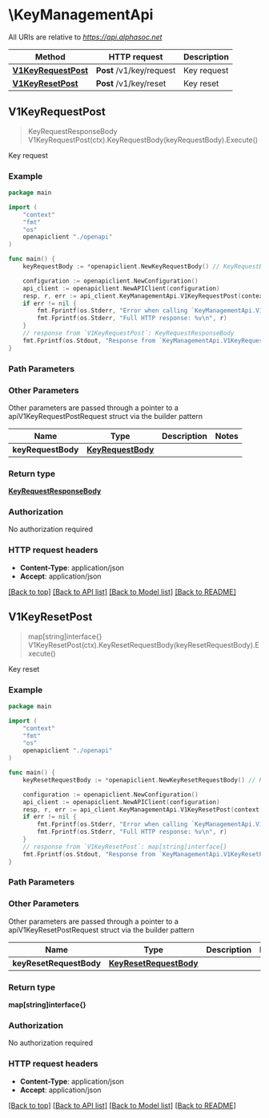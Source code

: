 # \KeyManagementApi

All URIs are relative to *https://api.alphasoc.net*

Method | HTTP request | Description
------------- | ------------- | -------------
[**V1KeyRequestPost**](KeyManagementApi.md#V1KeyRequestPost) | **Post** /v1/key/request | Key request
[**V1KeyResetPost**](KeyManagementApi.md#V1KeyResetPost) | **Post** /v1/key/reset | Key reset



## V1KeyRequestPost

> KeyRequestResponseBody V1KeyRequestPost(ctx).KeyRequestBody(keyRequestBody).Execute()

Key request



### Example

```go
package main

import (
    "context"
    "fmt"
    "os"
    openapiclient "./openapi"
)

func main() {
    keyRequestBody := *openapiclient.NewKeyRequestBody() // KeyRequestBody |  (optional)

    configuration := openapiclient.NewConfiguration()
    api_client := openapiclient.NewAPIClient(configuration)
    resp, r, err := api_client.KeyManagementApi.V1KeyRequestPost(context.Background()).KeyRequestBody(keyRequestBody).Execute()
    if err != nil {
        fmt.Fprintf(os.Stderr, "Error when calling `KeyManagementApi.V1KeyRequestPost``: %v\n", err)
        fmt.Fprintf(os.Stderr, "Full HTTP response: %v\n", r)
    }
    // response from `V1KeyRequestPost`: KeyRequestResponseBody
    fmt.Fprintf(os.Stdout, "Response from `KeyManagementApi.V1KeyRequestPost`: %v\n", resp)
}
```

### Path Parameters



### Other Parameters

Other parameters are passed through a pointer to a apiV1KeyRequestPostRequest struct via the builder pattern


Name | Type | Description  | Notes
------------- | ------------- | ------------- | -------------
 **keyRequestBody** | [**KeyRequestBody**](KeyRequestBody.md) |  | 

### Return type

[**KeyRequestResponseBody**](KeyRequestResponseBody.md)

### Authorization

No authorization required

### HTTP request headers

- **Content-Type**: application/json
- **Accept**: application/json

[[Back to top]](#) [[Back to API list]](../README.md#documentation-for-api-endpoints)
[[Back to Model list]](../README.md#documentation-for-models)
[[Back to README]](../README.md)


## V1KeyResetPost

> map[string]interface{} V1KeyResetPost(ctx).KeyResetRequestBody(keyResetRequestBody).Execute()

Key reset



### Example

```go
package main

import (
    "context"
    "fmt"
    "os"
    openapiclient "./openapi"
)

func main() {
    keyResetRequestBody := *openapiclient.NewKeyResetRequestBody() // KeyResetRequestBody |  (optional)

    configuration := openapiclient.NewConfiguration()
    api_client := openapiclient.NewAPIClient(configuration)
    resp, r, err := api_client.KeyManagementApi.V1KeyResetPost(context.Background()).KeyResetRequestBody(keyResetRequestBody).Execute()
    if err != nil {
        fmt.Fprintf(os.Stderr, "Error when calling `KeyManagementApi.V1KeyResetPost``: %v\n", err)
        fmt.Fprintf(os.Stderr, "Full HTTP response: %v\n", r)
    }
    // response from `V1KeyResetPost`: map[string]interface{}
    fmt.Fprintf(os.Stdout, "Response from `KeyManagementApi.V1KeyResetPost`: %v\n", resp)
}
```

### Path Parameters



### Other Parameters

Other parameters are passed through a pointer to a apiV1KeyResetPostRequest struct via the builder pattern


Name | Type | Description  | Notes
------------- | ------------- | ------------- | -------------
 **keyResetRequestBody** | [**KeyResetRequestBody**](KeyResetRequestBody.md) |  | 

### Return type

**map[string]interface{}**

### Authorization

No authorization required

### HTTP request headers

- **Content-Type**: application/json
- **Accept**: application/json

[[Back to top]](#) [[Back to API list]](../README.md#documentation-for-api-endpoints)
[[Back to Model list]](../README.md#documentation-for-models)
[[Back to README]](../README.md)

